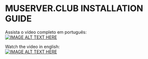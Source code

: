# MUSERVER.CLUB INSTALLATION GUIDE
Assista o vídeo completo em português: </br>
[![IMAGE ALT TEXT HERE](https://img.youtube.com/vi/n9zFiUaXv_M/0.jpg)](https://www.youtube.com/watch?v=n9zFiUaXv_M)
</br>

Watch the video in english: </br>
[![IMAGE ALT TEXT HERE](https://img.youtube.com/vi/Hz1gZW1rZ34/0.jpg)](https://www.youtube.com/watch?v=Hz1gZW1rZ34)
